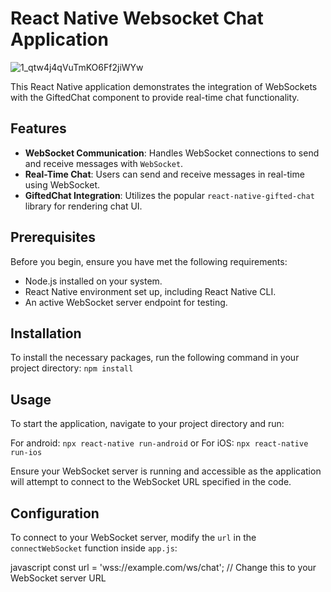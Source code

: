 # React Native Websocket Chat Application
![1_qtw4j4qVuTmKO6Ff2jiWYw](https://github.com/pramod-12345/websocket_app/assets/102239873/52f9b6ab-6155-4ab9-9b7b-e589a586c6b2)

This React Native application demonstrates the integration of WebSockets with the GiftedChat component to provide real-time chat functionality.

## Features
- **WebSocket Communication**: Handles WebSocket connections to send and receive messages with `WebSocket`.
- **Real-Time Chat**: Users can send and receive messages in real-time using WebSocket.
- **GiftedChat Integration**: Utilizes the popular `react-native-gifted-chat` library for rendering chat UI.

## Prerequisites

Before you begin, ensure you have met the following requirements:
- Node.js installed on your system.
- React Native environment set up, including React Native CLI.
- An active WebSocket server endpoint for testing.

## Installation

To install the necessary packages, run the following command in your project directory: `npm install`

## Usage

To start the application, navigate to your project directory and run:

For android: `npx react-native run-android`
or
For iOS: `npx react-native run-ios`

Ensure your WebSocket server is running and accessible as the application will attempt to connect to the WebSocket URL specified in the code.

## Configuration

To connect to your WebSocket server, modify the `url` in the `connectWebSocket` function inside `app.js`:

javascript
const url = 'wss://example.com/ws/chat'; // Change this to your WebSocket server URL

